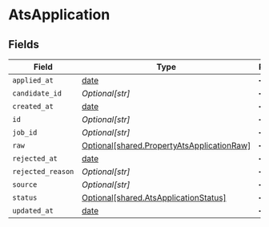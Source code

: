 # AtsApplication


## Fields

| Field                                                                                          | Type                                                                                           | Required                                                                                       | Description                                                                                    |
| ---------------------------------------------------------------------------------------------- | ---------------------------------------------------------------------------------------------- | ---------------------------------------------------------------------------------------------- | ---------------------------------------------------------------------------------------------- |
| `applied_at`                                                                                   | [date](https://docs.python.org/3/library/datetime.html#date-objects)                           | :heavy_minus_sign:                                                                             | N/A                                                                                            |
| `candidate_id`                                                                                 | *Optional[str]*                                                                                | :heavy_minus_sign:                                                                             | N/A                                                                                            |
| `created_at`                                                                                   | [date](https://docs.python.org/3/library/datetime.html#date-objects)                           | :heavy_minus_sign:                                                                             | N/A                                                                                            |
| `id`                                                                                           | *Optional[str]*                                                                                | :heavy_minus_sign:                                                                             | N/A                                                                                            |
| `job_id`                                                                                       | *Optional[str]*                                                                                | :heavy_minus_sign:                                                                             | N/A                                                                                            |
| `raw`                                                                                          | [Optional[shared.PropertyAtsApplicationRaw]](../../models/shared/propertyatsapplicationraw.md) | :heavy_minus_sign:                                                                             | N/A                                                                                            |
| `rejected_at`                                                                                  | [date](https://docs.python.org/3/library/datetime.html#date-objects)                           | :heavy_minus_sign:                                                                             | N/A                                                                                            |
| `rejected_reason`                                                                              | *Optional[str]*                                                                                | :heavy_minus_sign:                                                                             | N/A                                                                                            |
| `source`                                                                                       | *Optional[str]*                                                                                | :heavy_minus_sign:                                                                             | N/A                                                                                            |
| `status`                                                                                       | [Optional[shared.AtsApplicationStatus]](../../models/shared/atsapplicationstatus.md)           | :heavy_minus_sign:                                                                             | N/A                                                                                            |
| `updated_at`                                                                                   | [date](https://docs.python.org/3/library/datetime.html#date-objects)                           | :heavy_minus_sign:                                                                             | N/A                                                                                            |